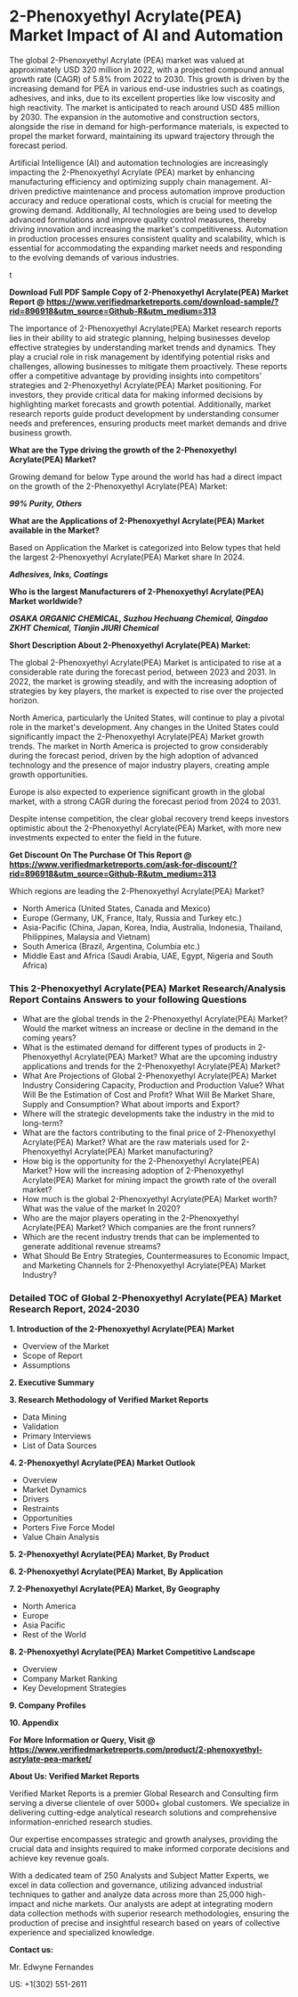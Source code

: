 <meta name="title" content="Global 2-Phenoxyethyl Acrylate(PEA) Market Impact of AI and Automation"><meta name="description" content="The global 2-Phenoxyethyl Acrylate (PEA) market was valued at approximately USD 320 million in 2022, with a projected compound annual growth rate (CAGR) of 5.8% from 2"><meta name="title" content="2-Phenoxyethyl Acrylate(PEA) Market Size, Share, Scope, Trends, Growth, Opportunities, Analysis, Forecast"><h1>2-Phenoxyethyl Acrylate(PEA) Market Impact of AI and Automation</h1><p>The global 2-Phenoxyethyl Acrylate (PEA) market was valued at approximately USD 320 million in 2022, with a projected compound annual growth rate (CAGR) of 5.8% from 2022 to 2030. This growth is driven by the increasing demand for PEA in various end-use industries such as coatings, adhesives, and inks, due to its excellent properties like low viscosity and high reactivity. The market is anticipated to reach around USD 485 million by 2030. The expansion in the automotive and construction sectors, alongside the rise in demand for high-performance materials, is expected to propel the market forward, maintaining its upward trajectory through the forecast period.</p><p>Artificial Intelligence (AI) and automation technologies are increasingly impacting the 2-Phenoxyethyl Acrylate (PEA) market by enhancing manufacturing efficiency and optimizing supply chain management. AI-driven predictive maintenance and process automation improve production accuracy and reduce operational costs, which is crucial for meeting the growing demand. Additionally, AI technologies are being used to develop advanced formulations and improve quality control measures, thereby driving innovation and increasing the market's competitiveness. Automation in production processes ensures consistent quality and scalability, which is essential for accommodating the expanding market needs and responding to the evolving demands of various industries.</p>t</p><p id="" class=""><strong>Download Full PDF Sample Copy of 2-Phenoxyethyl Acrylate(PEA) Market Report @ <a href="https://www.verifiedmarketreports.com/download-sample/?rid=896918&utm_source=Github-R&utm_medium=313" target="_blank">https://www.verifiedmarketreports.com/download-sample/?rid=896918&utm_source=Github-R&utm_medium=313</a></strong></p><p>The importance of&nbsp;2-Phenoxyethyl Acrylate(PEA) Market research reports lies in their ability to aid strategic planning, helping businesses develop effective strategies by understanding market trends and dynamics. They play a crucial role in risk management by identifying potential risks and challenges, allowing businesses to mitigate them proactively. These reports offer a competitive advantage by providing insights into competitors' strategies and 2-Phenoxyethyl Acrylate(PEA) Market positioning. For investors, they provide critical data for making informed decisions by highlighting market forecasts and growth potential. Additionally, market research reports guide product development by understanding consumer needs and preferences, ensuring products meet market demands and drive business growth.</p><p><strong>What are the&nbsp;Type driving the growth of the 2-Phenoxyethyl Acrylate(PEA) Market?</strong></p><p id="" class="">Growing demand for below Type around the world has had a direct impact on the growth of the 2-Phenoxyethyl Acrylate(PEA) Market:</p><em><strong>99% Purity, Others</strong></em></p><strong>What are the&nbsp;Applications&nbsp;of 2-Phenoxyethyl Acrylate(PEA) Market available in the Market?</strong></p><p id="" class="">Based on Application the Market is categorized into Below types that held the largest 2-Phenoxyethyl Acrylate(PEA) Market share In 2024.</p><em><strong>Adhesives, Inks, Coatings</strong></em></p><strong>Who is the largest Manufacturers of 2-Phenoxyethyl Acrylate(PEA) Market worldwide?</strong></p><p><em><strong>OSAKA ORGANIC CHEMICAL, Suzhou Hechuang Chemical, Qingdao ZKHT Chemical, Tianjin JIURI Chemical</strong></em></p><p id="" class=""><strong>Short Description About 2-Phenoxyethyl Acrylate(PEA) Market:</strong></p><p>The global 2-Phenoxyethyl Acrylate(PEA) Market is anticipated to rise at a considerable rate during the forecast period, between 2023 and 2031. In 2022, the market is growing steadily, and with the increasing adoption of strategies by key players, the market is expected to rise over the projected horizon.</p><p>North America, particularly the United States, will continue to play a pivotal role in the market's development. Any changes in the United States could significantly impact the 2-Phenoxyethyl Acrylate(PEA) Market growth trends. The market in North America is projected to grow considerably during the forecast period, driven by the high adoption of advanced technology and the presence of major industry players, creating ample growth opportunities.</p><p>Europe is also expected to experience significant growth in the global market, with a strong CAGR during the forecast period from 2024 to 2031.</p><p>Despite intense competition, the clear global recovery trend keeps investors optimistic about the 2-Phenoxyethyl Acrylate(PEA) Market, with more new investments expected to enter the field in the future.</p><p id="" class=""><strong>Get Discount On The Purchase Of This Report @ <a href="https://www.verifiedmarketreports.com/ask-for-discount/?rid=896918&utm_source=Github-R&utm_medium=313" target="_blank">https://www.verifiedmarketreports.com/ask-for-discount/?rid=896918&utm_source=Github-R&utm_medium=313</a></strong></p>Which regions are leading the 2-Phenoxyethyl Acrylate(PEA) Market?</p><ul><li>North America (United States, Canada and Mexico)</li><li>Europe (Germany, UK, France, Italy, Russia and Turkey etc.)</li><li>Asia-Pacific (China, Japan, Korea, India, Australia, Indonesia, Thailand, Philippines, Malaysia and Vietnam)</li><li>South America (Brazil, Argentina, Columbia etc.)</li><li>Middle East and Africa (Saudi Arabia, UAE, Egypt, Nigeria and South Africa)</li></ul><h3 id="" class="">This 2-Phenoxyethyl Acrylate(PEA) Market Research/Analysis Report Contains Answers to your following Questions</h3><ul><li>What are the global trends in the 2-Phenoxyethyl Acrylate(PEA) Market? Would the market witness an increase or decline in the demand in the coming years?</li><li>What is the estimated demand for different types of products in 2-Phenoxyethyl Acrylate(PEA) Market? What are the upcoming industry applications and trends for the 2-Phenoxyethyl Acrylate(PEA) Market?</li><li>What Are Projections of Global 2-Phenoxyethyl Acrylate(PEA) Market Industry Considering Capacity, Production and Production Value? What Will Be the Estimation of Cost and Profit? What Will Be Market Share, Supply and Consumption? What about imports and Export?</li><li>Where will the strategic developments take the industry in the mid to long-term?</li><li>What are the factors contributing to the final price of 2-Phenoxyethyl Acrylate(PEA) Market? What are the raw materials used for 2-Phenoxyethyl Acrylate(PEA) Market manufacturing?</li><li>How big is the opportunity for the 2-Phenoxyethyl Acrylate(PEA) Market? How will the increasing adoption of 2-Phenoxyethyl Acrylate(PEA) Market for mining impact the growth rate of the overall market?</li><li>How much is the global 2-Phenoxyethyl Acrylate(PEA) Market worth? What was the value of the market In 2020?</li><li>Who are the major players operating in the 2-Phenoxyethyl Acrylate(PEA) Market? Which companies are the front runners?</li><li>Which are the recent industry trends that can be implemented to generate additional revenue streams?</li><li>What Should Be Entry Strategies, Countermeasures to Economic Impact, and Marketing Channels for 2-Phenoxyethyl Acrylate(PEA) Market Industry?</li></ul><h3 id="" class="">Detailed TOC of Global 2-Phenoxyethyl Acrylate(PEA) Market Research Report, 2024-2030</h3><p id="" class=""><strong>1. Introduction of the 2-Phenoxyethyl Acrylate(PEA) Market</strong></p><ul><li>Overview of the Market</li><li>Scope of Report</li><li>Assumptions</li></ul><p id="" class=""><strong>2. Executive Summary</strong></p><p id="" class=""><strong>3. Research Methodology of Verified Market Reports</strong></p><ul><li>Data Mining</li><li>Validation</li><li>Primary Interviews</li><li>List of Data Sources</li></ul><p id="" class=""><strong>4. 2-Phenoxyethyl Acrylate(PEA) Market Outlook</strong></p><ul><li>Overview</li><li>Market Dynamics</li><li>Drivers</li><li>Restraints</li><li>Opportunities</li><li>Porters Five Force Model</li><li>Value Chain Analysis</li></ul><p id="" class=""><strong>5. 2-Phenoxyethyl Acrylate(PEA) Market, By Product</strong></p><p id="" class=""><strong>6. 2-Phenoxyethyl Acrylate(PEA) Market, By Application</strong></p><p id="" class=""><strong>7. 2-Phenoxyethyl Acrylate(PEA) Market, By Geography</strong></p><ul><li>North America</li><li>Europe</li><li>Asia Pacific</li><li>Rest of the World</li></ul><p id="" class=""><strong>8. 2-Phenoxyethyl Acrylate(PEA) Market Competitive Landscape</strong></p><ul><li>Overview</li><li>Company Market Ranking</li><li>Key Development Strategies</li></ul><p id="" class=""><strong>9. Company Profiles</strong></p><p id="" class=""><strong>10. Appendix</strong></p><p id="" class=""><strong>For More Information or Query, Visit @ <a href="https://www.verifiedmarketreports.com/product/2-phenoxyethyl-acrylate-pea-market/" target="_blank">https://www.verifiedmarketreports.com/product/2-phenoxyethyl-acrylate-pea-market/</a></strong></p><p id="" class=""><strong>About Us: Verified Market Reports</strong></p><p id="" class="">Verified Market Reports is a premier Global Research and Consulting firm serving a diverse clientele of over 5000+ global customers. We specialize in delivering cutting-edge analytical research solutions and comprehensive information-enriched research studies.</p><p id="" class="">Our expertise encompasses strategic and growth analyses, providing the crucial data and insights required to make informed corporate decisions and achieve key revenue goals.</p><p id="" class="">With a dedicated team of 250 Analysts and Subject Matter Experts, we excel in data collection and governance, utilizing advanced industrial techniques to gather and analyze data across more than 25,000 high-impact and niche markets. Our analysts are adept at integrating modern data collection methods with superior research methodologies, ensuring the production of precise and insightful research based on years of collective experience and specialized knowledge.</p><p id="" class=""><strong>Contact us:</strong></p><p id="" class="">Mr. Edwyne Fernandes</p><p id="" class="">US: +1(302) 551-2611</p>